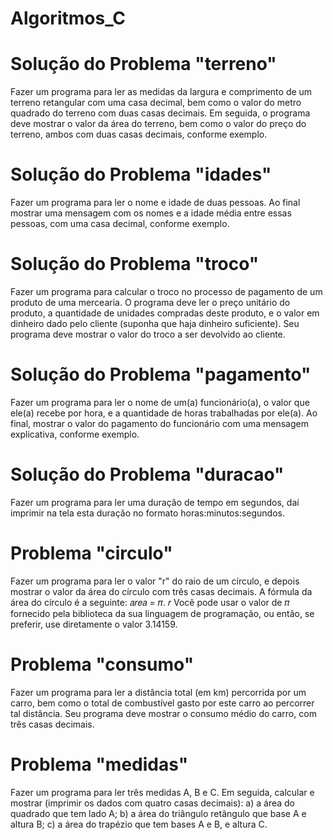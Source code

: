# Algoritmos_C
# Solução do Problema "terreno"

Fazer um programa para ler as medidas da largura e comprimento de um terreno retangular com uma
casa decimal, bem como o valor do metro quadrado do terreno com duas casas decimais. Em seguida,
o programa deve mostrar o valor da área do terreno, bem como o valor do preço do terreno, ambos com
duas casas decimais, conforme exemplo. 
# Solução do Problema "idades"

Fazer um programa para ler o nome e idade de duas pessoas. Ao final mostrar uma mensagem com os
nomes e a idade média entre essas pessoas, com uma casa decimal, conforme exemplo. 
# Solução do Problema "troco"

Fazer um programa para calcular o troco no processo de pagamento de um produto de uma mercearia.
O programa deve ler o preço unitário do produto, a quantidade de unidades compradas deste produto,
e o valor em dinheiro dado pelo cliente (suponha que haja dinheiro suficiente). Seu programa deve
mostrar o valor do troco a ser devolvido ao cliente. 
# Solução do Problema "pagamento"

Fazer um programa para ler o nome de um(a) funcionário(a), o valor que ele(a) recebe por hora, e a
quantidade de horas trabalhadas por ele(a). Ao final, mostrar o valor do pagamento do funcionário com
uma mensagem explicativa, conforme exemplo.
# Solução do Problema "duracao"
Fazer um programa para ler uma duração de tempo em segundos, daí imprimir na tela esta duração no
formato horas:minutos:segundos. 
# Problema "circulo" 
Fazer um programa para ler o valor "r" do raio de um círculo, e depois mostrar o valor da área do 
círculo com três casas decimais. A fórmula da área do círculo é a seguinte: 𝑎𝑟𝑒𝑎 = 𝜋. 𝑟 Você pode 
usar o valor de 𝜋 fornecido pela biblioteca da sua linguagem de programação, ou então, se preferir, use 
diretamente o valor 3.14159.
# Problema "consumo" 
Fazer um programa para ler a distância total (em km) percorrida por um carro, bem como o total de 
combustível gasto por este carro ao percorrer tal distância. Seu programa deve mostrar o consumo 
médio do carro, com três casas decimais. 
# Problema "medidas" 
Fazer um programa para ler três medidas A, B e C. Em seguida, calcular e mostrar (imprimir os dados 
com quatro casas decimais): 
a) a área do quadrado que tem lado A;
b) a área do triângulo retângulo que base A e altura B;
c) a área do trapézio que tem bases A e B, e altura C.
